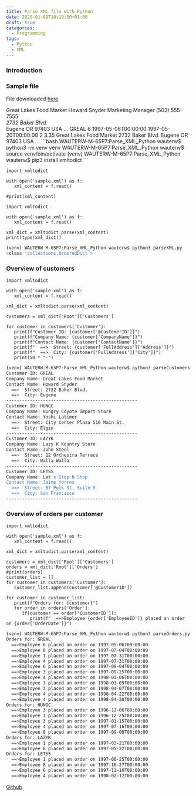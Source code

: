 ```yaml
---
title: Parse XML file with Python
date: 2020-01-09T10:19:50+01:00
draft: true
categories:
  - Programming
tags:
  - Python
  - XML
---
```

### Introduction


### Sample file
File downloaded [here](https://docs.microsoft.com/en-us/dotnet/csharp/programming-guide/concepts/linq/sample-xml-file-customers-and-orders-in-a-namespace)

<?xml version="1.0" encoding="utf-8"?>  
<Root xmlns="http://www.adventure-works.com">  
  <Customers>  
    <Customer CustomerID="GREAL">  
      <CompanyName>Great Lakes Food Market</CompanyName>  
      <ContactName>Howard Snyder</ContactName>  
      <ContactTitle>Marketing Manager</ContactTitle>  
      <Phone>(503) 555-7555</Phone>  
      <FullAddress>  
        <Address>2732 Baker Blvd.</Address>  
        <City>Eugene</City>  
        <Region>OR</Region>  
        <PostalCode>97403</PostalCode>  
        <Country>USA</Country>  
      </FullAddress>  
    </Customer>  
    <Customer CustomerID="HUNGC">   
    </Customer>  
    ...
  <Orders>  
    <Order>  
      <CustomerID>GREAL</CustomerID>  
      <EmployeeID>6</EmployeeID>  
      <OrderDate>1997-05-06T00:00:00</OrderDate>  
      <RequiredDate>1997-05-20T00:00:00</RequiredDate>  
      <ShipInfo ShippedDate="1997-05-09T00:00:00">  
        <ShipVia>2</ShipVia>  
        <Freight>3.35</Freight>  
        <ShipName>Great Lakes Food Market</ShipName>  
        <ShipAddress>2732 Baker Blvd.</ShipAddress>  
        <ShipCity>Eugene</ShipCity>  
        <ShipRegion>OR</ShipRegion>  
        <ShipPostalCode>97403</ShipPostalCode>  
        <ShipCountry>USA</ShipCountry>  
      </ShipInfo>  
   </Order>
   ...
  <Orders> 
```bash
WAUTERW-M-65P7:Parse_XML_Python wauterw$ python3 -m venv venv
WAUTERW-M-65P7:Parse_XML_Python wauterw$ source venv/bin/activate
(venv) WAUTERW-M-65P7:Parse_XML_Python wauterw$ pip3 install xmltodict
```

```python3
import xmltodict

with open('sample.xml') as f:
   xml_content = f.read()

#print(xml_content)
```

```python3
import xmltodict

with open('sample.xml') as f:
   xml_content = f.read()

xml_dict = xmltodict.parse(xml_content)
print(type(xml_dict))
```

```bash
(venv) WAUTERW-M-65P7:Parse_XML_Python wauterw$ python3 parseXML.py 
<class 'collections.OrderedDict'>
```


### Overview of customers
```python3
import xmltodict

with open('sample.xml') as f:
   xml_content = f.read()

xml_dict = xmltodict.parse(xml_content)

customers = xml_dict['Root']['Customers']

for customer in customers['Customer']:
   print(f"Customer ID: {customer['@CustomerID']}")
   print(f"Company Name: {customer['CompanyName']}")
   print(f"Contact Name: {customer['ContactName']}")
   print(f"  ==>  Street: {customer['FullAddress']['Address']}")
   print(f"  ==>  City: {customer['FullAddress']['City']}")
   print(50 * "-")
```

```bash
(venv) WAUTERW-M-65P7:Parse_XML_Python wauterw$ python3 parseCustomers.py 
Customer ID: GREAL
Company Name: Great Lakes Food Market
Contact Name: Howard Snyder
  ==>  Street: 2732 Baker Blvd.
  ==>  City: Eugene
--------------------------------------------------
Customer ID: HUNGC
Company Name: Hungry Coyote Import Store
Contact Name: Yoshi Latimer
  ==>  Street: City Center Plaza 516 Main St.
  ==>  City: Elgin
--------------------------------------------------
Customer ID: LAZYK
Company Name: Lazy K Kountry Store
Contact Name: John Steel
  ==>  Street: 12 Orchestra Terrace
  ==>  City: Walla Walla
--------------------------------------------------
Customer ID: LETSS
Company Name: Let's Stop N Shop
Contact Name: Jaime Yorres
  ==>  Street: 87 Polk St. Suite 5
  ==>  City: San Francisco
--------------------------------------------------
```

### Overview of orders per customer
```python3
import xmltodict

with open('sample.xml') as f:
   xml_content = f.read()

xml_dict = xmltodict.parse(xml_content)

customers = xml_dict['Root']['Customers']
orders = xml_dict['Root']['Orders']
#print(orders)
customer_list = []
for customer in customers['Customer']:
   customer_list.append(customer['@CustomerID'])
   
for customer in customer_list: 
   print(f"Orders for: {customer}")
   for order in orders['Order']:
      if(customer == order['CustomerID']):
         print(f"  ==>Employee {order['EmployeeID']} placed an order on {order['OrderDate']}")
```

```bash
(venv) WAUTERW-M-65P7:Parse_XML_Python wauterw$ python3 parseOrders.py 
Orders for: GREAL
  ==>Employee 6 placed an order on 1997-05-06T00:00:00
  ==>Employee 8 placed an order on 1997-07-04T00:00:00
  ==>Employee 1 placed an order on 1997-07-31T00:00:00
  ==>Employee 4 placed an order on 1997-07-31T00:00:00
  ==>Employee 6 placed an order on 1997-09-04T00:00:00
  ==>Employee 3 placed an order on 1997-09-25T00:00:00
  ==>Employee 4 placed an order on 1998-01-06T00:00:00
  ==>Employee 3 placed an order on 1998-03-09T00:00:00
  ==>Employee 3 placed an order on 1998-04-07T00:00:00
  ==>Employee 4 placed an order on 1998-04-22T00:00:00
  ==>Employee 4 placed an order on 1998-04-30T00:00:00
Orders for: HUNGC
  ==>Employee 3 placed an order on 1996-12-06T00:00:00
  ==>Employee 1 placed an order on 1996-12-25T00:00:00
  ==>Employee 3 placed an order on 1997-01-15T00:00:00
  ==>Employee 4 placed an order on 1997-07-16T00:00:00
  ==>Employee 8 placed an order on 1997-09-08T00:00:00
Orders for: LAZYK
  ==>Employee 1 placed an order on 1997-03-21T00:00:00
  ==>Employee 8 placed an order on 1997-05-22T00:00:00
Orders for: LETSS
  ==>Employee 1 placed an order on 1997-06-25T00:00:00
  ==>Employee 8 placed an order on 1997-10-27T00:00:00
  ==>Employee 6 placed an order on 1997-11-10T00:00:00
  ==>Employee 4 placed an order on 1998-02-12T00:00:00
  ```

  [Github](https://github.com/wiwa1978/blog-hugo-netlify-code/tree/master/Parse_XML_Python)